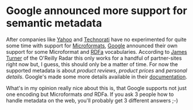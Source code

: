 # Google announced more support for semantic metadata

After companies like [Yahoo][] and [Technorati][] have no experimented for quite
some time with support for [Microformats][], [Google][] announced their own support
for some Microformat and [RDFa][] vocabularies. According to [James Turner][] of
the O'Reilly Radar this only works for a handful of partner-sites right now
but, I guess, this should only be a matter of time. For now the supported
metadata is about *product reviews*, *product prices* and *personal details*.
Google's made some more details available in their [documentation][].

What's in my opinion really nice about this is, that Google supports not just
one encoding but Microformats *and* RDFa. If you ask 3 people how to handle
metadata on the web, you'll probably get 3 different answers ;-)

[microformats]: http://microformats.org/
[rdfa]: http://www.w3.org/TR/xhtml-rdfa-primer/
[yahoo]: http://developer.yahoo.net/blog/archives/2008/05/are_microformat.html
[technorati]: http://technorati.com/weblog/2006/05/108.html
[google]: http://www.google.com/
[James Turner]: http://radar.oreilly.com/2009/05/google-adds-microformat-parsin.html
[documentation]: http://www.google.com/support/webmasters/bin/answer.py?answer=99170
